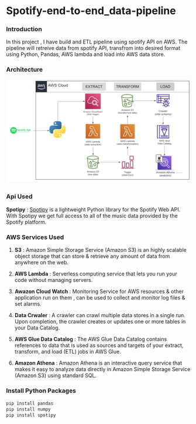 # Spotify-end-to-end_data-pipeline

### Introduction
In this project , I have build and ETL pipeline using spotify API on AWS. The pipeline will retreive data from spotify API, transfrom into desired format using Python, Pandas, AWS lambda and load into AWS data store.

### Architecture
![Architecture Diagram](https://github.com/Kapsime/Spotify-end-to-end_data-pipeline/blob/main/Pipeline_Architecture_AWS.png)

### Api Used
**Spotipy** : [Spotipy](https://spotipy.readthedocs.io/en/2.22.1/) is a lightweight Python library for the Spotify Web API. With Spotipy we get full access to all of the music data provided by the Spotify platform.

### AWS Services Used
1. **S3** : Amazon Simple Storage Service (Amazon S3) is an highly scalable object storage that can store & retrieve any amount of data from anywhere on the web.

2. **AWS Lambda** :  Serverless computing service that lets you run your code without managing servers.

3. **Awazon Cloud Watch** : Monitoring Service for AWS resources & other application run on them , can be used to collect and monitor log files & set alarms.

4. **Data Crwaler** : A crawler can crawl multiple data stores in a single run. Upon completion, the crawler creates or updates one or more tables in your Data Catalog.

5. **AWS Glue Data Catalog** : The AWS Glue Data Catalog contains references to data that is used as sources and targets of your extract, transform, and load (ETL) jobs in AWS Glue.

6. **Amazon Athena** : Amazon Athena is an interactive query service that makes it easy to analyze data directly in Amazon Simple Storage Service (Amazon S3) using standard SQL.


### Install Python Packages
```
pip install pandas
pip install numpy
pip install spotipy
```


